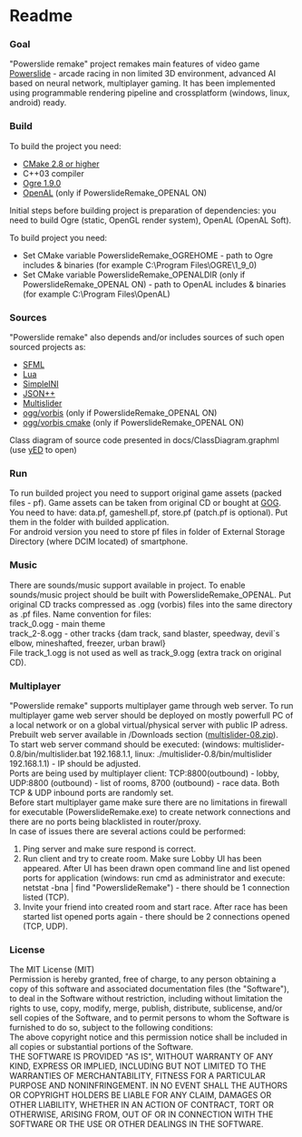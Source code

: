 # Readme #

### Goal ###

"Powerslide remake" project remakes main features of video game [Powerslide](https://en.wikipedia.org/wiki/Powerslide_(video_game)) - arcade racing in non limited 3D environment, advanced AI based on neural network, multiplayer gaming. It has been implemented using programmable rendering pipeline and crossplatform (windows, linux, android) ready.

### Build ###
To build the project you need:  
- [CMake 2.8 or higher](https://cmake.org/)  
- C++03 compiler  
- [Ogre 1.9.0](http://www.ogre3d.org/)  
- [OpenAL](https://www.openal.org) (only if PowerslideRemake_OPENAL ON)  

Initial steps before building project is preparation of dependencies: you need to build Ogre (static, OpenGL render system), OpenAL (OpenAL Soft).  

To build project you need:  
- Set CMake variable PowerslideRemake_OGREHOME - path to Ogre includes & binaries (for example C:\Program Files\OGRE\1_9_0)  
- Set CMake variable PowerslideRemake_OPENALDIR (only if PowerslideRemake_OPENAL ON) - path to OpenAL includes & binaries (for example C:\Program Files\OpenAL)  

### Sources ###
"Powerslide remake" also depends and/or includes sources of such open sourced projects as:  
- [SFML](https://www.sfml-dev.org/)  
- [Lua](https://www.lua.org/)  
- [SimpleINI](https://github.com/brofield/simpleini)  
- [JSON++](https://github.com/hjiang/jsonxx)  
- [Multislider](https://bitbucket.org/alexey_gruzdev/multislider)  
- [ogg/vorbis](https://www.xiph.org/) (only if PowerslideRemake_OPENAL ON)  
- [ogg/vorbis cmake](https://github.com/Iunusov/OGG-Vorbis-CMAKE) (only if PowerslideRemake_OPENAL ON)  

Class diagram of source code presented in docs/ClassDiagram.graphml (use [yED](http://www.yworks.com/products/yed) to open)  

### Run ###
To run builded project you need to support original game assets (packed files - pf). Game assets can be taken from original CD or bought at [GOG](https://www.gog.com/game/powerslide). 
You need to have: data.pf, gameshell.pf, store.pf (patch.pf is optional). Put them in the folder with builded application.  
For android version you need to store pf files in <powerslide> folder of External Storage Directory (where DCIM located) of smartphone.  

### Music ###
There are sounds/music support available in project. To enable sounds/music project should be built with PowerslideRemake_OPENAL.
Put original CD tracks compressed as .ogg (vorbis) files into the same directory as .pf files. Name convention for files:  
track_0.ogg - main theme  
track_2-8.ogg - other tracks {dam track, sand blaster, speedway, devil`s elbow, mineshafted, freezer, urban brawl}  
File track_1.ogg is not used as well as track_9.ogg (extra track on original CD).  

### Multiplayer ###
"Powerslide remake" supports multiplayer game through web server. 
To run multiplayer game web server should be deployed on mostly powerfull PC of a local network or on a global virtual/physical server with public IP adress.
Prebuilt web server available in /Downloads section ([multislider-08.zip](https://bitbucket.org/dm_999/powerslideremake/downloads/multislider-0.8.zip)).  
To start web server command should be executed: (windows: multislider-0.8/bin/multislider.bat 192.168.1.1, linux: ./multislider-0.8/bin/multislider 192.168.1.1) - IP should be adjusted.  
Ports are being used by multiplayer client: TCP:8800(outbound) - lobby, UDP:8800 (outbound) - list of rooms, 8700 (outbound) - race data.
Both TCP & UDP inbound ports are randomly set.  
Before start multiplayer game make sure there are no limitations in firewall for executable (PowerslideRemake.exe) to create network connections and there are no ports being blacklisted in router/proxy.  
In case of issues there are several actions could be performed:  
1. Ping server and make sure respond is correct.  
2. Run client and try to create room. Make sure Lobby UI has been appeared. After UI has been drawn open command line and list opened ports for application (windows: run cmd as administrator and execute: netstat -bna | find "PowerslideRemake") - there should be 1 connection listed (TCP).  
3. Invite your friend into created room and start race. After race has been started list opened ports again - there should be 2 connections opened (TCP, UDP).  

### License ###
The MIT License (MIT)  
Permission is hereby granted, free of charge, to any person obtaining a copy of this software and associated documentation files (the "Software"), to deal in the Software without restriction, including without limitation the rights to use, copy, modify, merge, publish, distribute, sublicense, and/or sell copies of the Software, and to permit persons to whom the Software is furnished to do so, subject to the following conditions:  
The above copyright notice and this permission notice shall be included in all copies or substantial portions of the Software.  
THE SOFTWARE IS PROVIDED "AS IS", WITHOUT WARRANTY OF ANY KIND, EXPRESS OR IMPLIED, INCLUDING BUT NOT LIMITED TO THE WARRANTIES OF MERCHANTABILITY, FITNESS FOR A PARTICULAR PURPOSE AND NONINFRINGEMENT. IN NO EVENT SHALL THE AUTHORS OR COPYRIGHT HOLDERS BE LIABLE FOR ANY CLAIM, DAMAGES OR OTHER LIABILITY, WHETHER IN AN ACTION OF CONTRACT, TORT OR OTHERWISE, ARISING FROM, OUT OF OR IN CONNECTION WITH THE SOFTWARE OR THE USE OR OTHER DEALINGS IN THE SOFTWARE.


